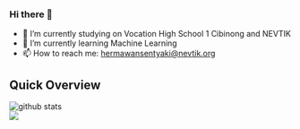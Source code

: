 ### Hi there 👋
- 🔭 I’m currently studying on Vocation High School 1 Cibinong and NEVTIK
- 🌱 I’m currently learning Machine Learning
- 📫 How to reach me: hermawansentyaki@nevtik.org

## Quick Overview
![github stats](https://github-readme-stats.vercel.app/api?username=dark-hermes&show_icons=true&theme=gotham)
<br>
<img src="https://github-readme-stats.vercel.app/api/top-langs/?username=dark-hermes&theme=gotham">

